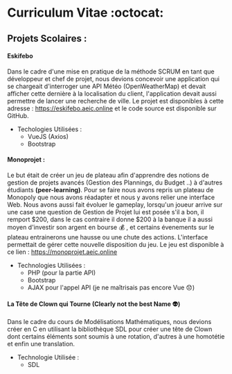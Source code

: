 # Curriculum Vitae :octocat:

## Projets Scolaires :

#### Eskifebo
Dans le cadre d'une mise en pratique de la méthode SCRUM en tant que développeur et chef de projet, nous devions concevoir une application qui se chargeait d'interroger une API Météo (OpenWeatherMap) et devait afficher cette dernière à la localisation du client, l'application devait aussi permettre de lancer une recherche de ville. 
        Le projet est disponibles à cette adresse : https://eskifebo.aeic.online et le code source est disponible sur GitHub. 

* Techologies Utilisées :
    * VueJS (Axios)
    * Bootstrap
#### Monoprojet : 
Le but était de créer un jeu de plateau afin d'apprendre des notions de gestion de projets avancés (Gestion des Plannings, du Budget ..) à d'autres étudiants **(peer-learning)**.
Pour se faire nous avons repris un plateau de Monopoly que nous avons réadapter et nous y avons relier une interface Web. Nous avons aussi fait évoluer le gameplay, lorsqu'un joueur arrive sur une case une question de Gestion de Projet lui est posée s'il a bon, il remport $200, dans le cas contraire il donne $200 à la banque il a aussi moyen d'investir son argent en bourse :moneybag: , et certains évenements sur le plateau entrainerons une hausse ou une chute des actions.
        L'interface permettait de gérer cette nouvelle disposition du jeu. Le jeu est disponible à ce lien : https://monoprojet.aeic.online

* Technologies Utilisées :
    * PHP (pour la partie API)
    * Bootstrap
    * AJAX pour l'appel API (je ne maîtrisais pas encore Vue :disappointed:)

#### La Tête de Clown qui Tourne (Clearly not the best Name :alien:)
Dans le cadre du cours de Modélisations Mathématiques, nous devions créer en C en utilisant la bibliothèque SDL pour créer une tête de Clown dont certains éléments sont soumis à une rotation, d'autres à une homotétie et enfin une translation. 

* Technologie Utilisée :
    * SDL




